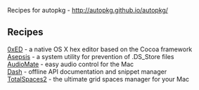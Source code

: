 Recipes for autopkg - http://autopkg.github.io/autopkg/
## Recipes
[0xED](http://www.suavetech.com/0xed/0xed.html) - a native OS X hex editor based on the Cocoa framework<br />
[Asepsis](http://asepsis.binaryage.com/) - a system utility for prevention of .DS_Store files<br />
[AudioMate](http://audiomateapp.com/) - easy audio control for the Mac<br />
[Dash](http://kapeli.com/dash) - offline API documentation and snippet manager<br />
[TotalSpaces2](http://totalspaces.binaryage.com/) - the ultimate grid spaces manager for your Mac<br />
